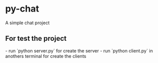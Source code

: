 # py-chat
A simple chat project

<h2> For test the project </h3>
- run `python server.py` for create the server
- run `python client.py` in anothers terminal for create the clients

